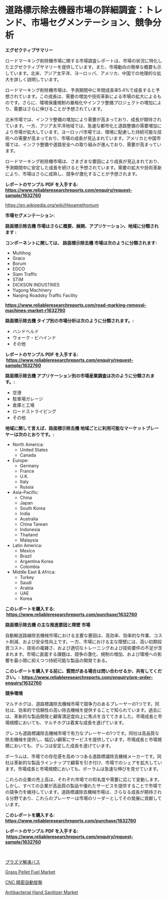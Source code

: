<p><h1>道路標示除去機器市場の詳細調査：トレンド、市場セグメンテーション、競争分析</h1></p><p><strong>エグゼクティブサマリー</strong></p>
<p><p>ロードマーキング削除機市場に関する市場調査レポートは、市場の状況に特化したエグゼクティブサマリーを提供しています。また、市場動向の簡単な概要も示しています。北米、アジア太平洋、ヨーロッパ、アメリカ、中国での地理的な拡大を詳しく説明しています。</p><p>ロードマーキング削除機市場は、予測期間中に年間成長率5.4%で成長すると予想されています。この成長は、需要の増加や技術革新による市場の拡大によるものです。さらに、環境保護規制の厳格化やインフラ整備プロジェクトの増加により、需要はさらに伸びることが予想されています。</p><p>北米市場では、インフラ整備の増加により需要が高まっており、成長が期待されています。一方、アジア太平洋地域では、急速な都市化と道路整備の需要増加により市場が拡大しています。ヨーロッパ市場では、環境に配慮した持続可能な技術への需要が高まっており、市場の成長が見込まれています。アメリカと中国市場では、インフラ整備や道路安全への取り組みが進んでおり、需要が高まっています。</p><p>ロードマーキング削除機市場は、さまざまな要因により成長が見込まれており、予測期間中に安定した成長を続けると予想されています。需要の拡大や技術革新により、市場はさらに成熟し、競争が激化することが予想されます。</p></p>
<p><strong>レポートのサンプル PDF を入手する: <a href="https://www.reliableresearchreports.com/enquiry/request-sample/1632760">https://www.reliableresearchreports.com/enquiry/request-sample/1632760</a></strong></p>
<p><a href="https://en.wikipedia.org/wiki/Hexamethonium">https://en.wikipedia.org/wiki/Hexamethonium</a></p>
<p><strong>市場セグメンテーション:</strong></p>
<p><strong> 路面標示除去機 市場はさらに概要、展開、アプリケーション、地域に分類されます :</strong></p>
<p><strong>コンポーネントに関しては、 路面標示除去機 市場は次のように分類されます: &nbsp;</strong></p>
<p><ul><li>Multihog</li><li>Graco</li><li>Borum</li><li>EDCO</li><li>Siam Traffic</li><li>STiM</li><li>DICKSON INDUSTRIES</li><li>Yugong Machinery</li><li>Nanjing Roadsky Traffic Facility</li></ul></p>
<p><strong><a href="https://www.reliableresearchreports.com/road-marking-removal-machines-market-r1632760">https://www.reliableresearchreports.com/road-marking-removal-machines-market-r1632760</a></strong></p>
<p><strong> 路面標示除去機 タイプ別の市場分析は次のように分類されます。:</strong></p>
<p><ul><li>ハンドヘルド</li><li>ウォーク・ビハインド</li><li>その他</li></ul></p>
<p><strong>レポートのサンプル PDF を入手する: &nbsp;<a href="https://www.reliableresearchreports.com/enquiry/request-sample/1632760">https://www.reliableresearchreports.com/enquiry/request-sample/1632760</a></strong></p>
<p><strong> 路面標示除去機 アプリケーション別の市場産業調査は次のように分類されます。:</strong></p>
<p><ul><li>空港</li><li>駐車場ガレージ</li><li>倉庫と工場</li><li>ロードストライピング</li><li>その他</li></ul></p>
<p><strong>地域に関して言えば、路面標示除去機 地域ごとに利用可能なマーケットプレーヤーは次のとおりです。:</strong></p>
<p><ul>
    <li>
        North America:
        <ul>
            <li>United States</li>
            <li>Canada</li>
        </ul>
    </li>
    <li>
        Europe:
        <ul>
            <li>Germany</li>
            <li>France</li>
            <li>U.K.</li>
            <li>Italy</li>
            <li>Russia</li>
        </ul>
    </li>
    <li>
        Asia-Pacific:
        <ul>
            <li>China</li>
            <li>Japan</li>
            <li>South Korea</li>
            <li>India</li>
            <li>Australia</li>
            <li>China Taiwan</li>
            <li>Indonesia</li>
            <li>Thailand</li>
            <li>Malaysia</li>
        </ul>
    </li>
    <li>
        Latin America:
        <ul>
            <li>Mexico</li>
            <li>Brazil</li>
            <li>Argentina Korea</li>
            <li>Colombia</li>
        </ul>
    </li>
    <li>
        Middle East & Africa:
        <ul>
            <li>Turkey</li>
            <li>Saudi</li>
            <li>Arabia</li>
            <li>UAE</li>
            <li>Korea</li>
        </ul>
    </li>
    </ul></p>
<p><strong>このレポートを購入する: &nbsp;<a href="https://www.reliableresearchreports.com/purchase/1632760">https://www.reliableresearchreports.com/purchase/1632760</a></strong></p>
<p><strong>路面標示除去機 の主な推進要因と障壁 市場</strong></p>
<p><p>自動輸送路線除去機械市場における主要な要因は、高効率、効率的な作業、コスト削減、および安全性向上です。一方、市場における主な障壁には、高い初期投資コスト、技術の複雑さ、および適切なトレーニングおよび技術要件の不足が含まれます。市場に直面する課題は、競争の激化、規制の増加、および環境への影響を最小限に抑えつつ持続可能な製品の開発である。</p></p>
<p><strong>このレポートを購入する前に、質問がある場合は問い合わせるか、共有してください。:&nbsp; <a href="https://www.reliableresearchreports.com/enquiry/pre-order-enquiry/1632760">https://www.reliableresearchreports.com/enquiry/pre-order-enquiry/1632760</a></strong></p>
<p><strong>競争環境</strong></p>
<p><p>マルチホグは、道路標識除去機械市場で競争力のあるプレーヤーの1つです。同社は、効率的で信頼性の高い除去機械を提供することで知られています。過去には、革新的な製品開発と顧客満足度向上に焦点を当ててきました。市場成長と市場規模においても、マルチホグは着実な成長を遂げています。</p><p>グレコも道路標識除去機械市場で有力なプレーヤーの1つです。同社は高品質な除去機械を提供し、幅広い顧客にサービスを提供しています。市場成長と市場規模においても、グレコは安定した成長を遂げています。</p><p>ボーラムは、市場での存在感を高めつつある道路標識除去機械メーカーです。同社は革新的な製品ラインナップで顧客を引き付け、市場でのシェアを拡大しています。市場成長と市場規模においても、ボーラムは急速な伸びを見せています。</p><p>これらの企業の売上高は、それぞれ市場での知名度や需要に応じて変動します。しかし、すべての企業が高品質の製品や優れたサービスを提供することで市場での競争力を維持しています。道路標識除去機械市場は、さらなる成長が期待される分野であり、これらのプレーヤーは市場のリーダーとしてその発展に貢献しています。</p></p>
<p><strong>このレポートを購入する: &nbsp; <a href="https://www.reliableresearchreports.com/purchase/1632760">https://www.reliableresearchreports.com/purchase/1632760</a></strong></p>
<p><strong>レポートのサンプル PDF を入手する: &nbsp;<a href="https://www.reliableresearchreports.com/enquiry/request-sample/1632760">https://www.reliableresearchreports.com/enquiry/request-sample/1632760</a></strong><strong></strong></p>
<p>&nbsp;</p>
<p><p><a href="https://github.com/TerrellConn/Market-Research-Report-List-2/blob/main/4273073179115.md">プラズマ解凍バス</a></p><p><a href="https://github.com/khadijahesham19/Market-Research-Report-List-1/blob/main/grass-pellet-fuel-market.md">Grass Pellet Fuel Market</a></p><p><a href="https://github.com/schmahlson/Market-Research-Report-List-2/blob/main/7546878179114.md">CNC 精密自動旋盤</a></p><p><a href="https://github.com/suitykhatun12/Market-Research-Report-List-1/blob/main/antibacterial-hand-sanitizer-market.md">Antibacterial Hand Sanitizer Market</a></p></p>
